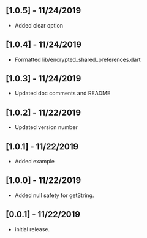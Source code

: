 ## [1.0.5] - 11/24/2019
* Added clear option

## [1.0.4] - 11/24/2019
* Formatted lib/encrypted_shared_preferences.dart

## [1.0.3] - 11/24/2019
* Updated doc comments and README

## [1.0.2] - 11/22/2019
* Updated version number

## [1.0.1] - 11/22/2019
* Added example

## [1.0.0] - 11/22/2019

* Added null safety for getString.

## [0.0.1] - 11/22/2019

* initial release.
